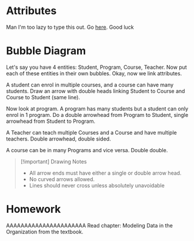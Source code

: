 # Attributes

Man I'm too lazy to type this out. Go [here](https://slate.sheridancollege.ca/d2l/le/content/1193123/viewContent/15557497/View). Good luck

# Bubble Diagram
Let's say you have 4 entities: Student, Program, Course, Teacher. Now put each of these entities in their own bubbles. Okay, now we link attributes.

A student can enrol in multiple courses, and a course can have many students. Draw an arrow with double heads linking Student to Course and Course to Student (same line).

Now look at program. A program has many students but a student can only enrol in 1 program. Do a double arrowhead from Program to Student, single arrowhead from Student to Program.

A Teacher can teach multiple Courses and a Course and have multiple teachers. Double arrowhead, double sided. 

A course can be in many Programs and vice versa. Double double.

> [!important] Drawing Notes
> 
> - All arrow ends must have either a single or double arrow head. 
> - No curved arrows allowed. 
> - Lines should never cross unless absolutely unavoidable

# Homework 
AAAAAAAAAAAAAAAAAAAAAA
Read chapter: Modeling Data in the Organization from the textbook.


